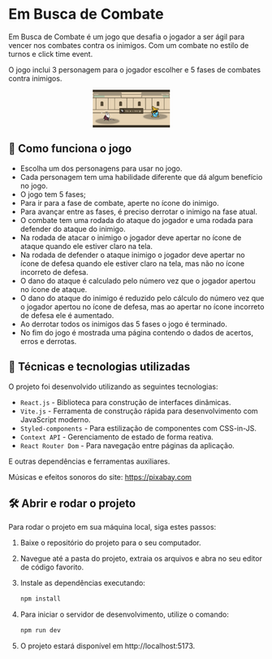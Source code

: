 # Em Busca de Combate

Em Busca de Combate é um jogo que desafia o jogador a ser ágil para vencer nos combates contra os inimigos. Com um combate no estilo de turnos e click time event.

O jogo inclui 3 personagem para o jogador escolher e 5 fases de combates contra inimigos.

<p align="center">
  <img src="public/captura-tela-de-combate.png" alt="Página de Combate" width="30%" style="vertical-align: top; margin-right: 20px;" />
</p>

## 📜 Como funciona o jogo

- Escolha um dos personagens para usar no jogo.
- Cada personagem tem uma habilidade diferente que dá algum benefício no jogo.
- O jogo tem 5 fases;
- Para ir para a fase de combate, aperte no ícone do inimigo.
- Para avançar entre as fases, é preciso derrotar o inimigo na fase atual.
- O combate tem uma rodada do ataque do jogador e uma rodada para defender do ataque do inimigo.
- Na rodada de atacar o inimigo o jogador deve apertar no ícone de ataque quando ele estiver claro na tela.
- Na rodada de defender o ataque inimigo o jogador deve apertar no ícone de defesa quando ele estiver claro na tela, mas não no ícone incorreto de defesa.
- O dano do ataque é calculado pelo número vez que o jogador apertou no ícone de ataque.
- O dano do ataque do inimigo é reduzido pelo cálculo do número vez que o jogador apertou no ícone de defesa, mas ao apertar no ícone incorreto de defesa ele é aumentado.
- Ao derrotar todos os inimigos das 5 fases o jogo é terminado.
- No fim do jogo é mostrada uma página contendo o dados de acertos, erros e derrotas.

## 🔨 Técnicas e tecnologias utilizadas

O projeto foi desenvolvido utilizando as seguintes tecnologias:

- `React.js` - Biblioteca para construção de interfaces dinâmicas.
- `Vite.js` - Ferramenta de construção rápida para desenvolvimento com JavaScript moderno.
- `Styled-components` - Para estilização de componentes com CSS-in-JS.
- `Context API` - Gerenciamento de estado de forma reativa.
- `React Router Dom` - Para navegação entre páginas da aplicação.

E outras dependências e ferramentas auxiliares.

Músicas e efeitos sonoros do site: https://pixabay.com

## 🛠️ Abrir e rodar o projeto

Para rodar o projeto em sua máquina local, siga estes passos:

1. Baixe o repositório do projeto para o seu computador.

2. Navegue até a pasta do projeto, extraia os arquivos e abra no seu editor de código favorito.

3. Instale as dependências executando:

   ```bash
   npm install
   ```

4. Para iniciar o servidor de desenvolvimento, utilize o comando:

   ```bash
   npm run dev
   ```

5. O projeto estará disponível em http://localhost:5173.
